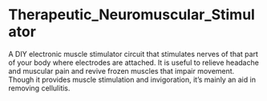 # Therapeutic_Neuromuscular_Stimulator
A DIY electronic muscle stimulator circuit that stimulates nerves of that part of your body where electrodes are attached. It is useful to relieve headache and muscular pain and revive frozen muscles that impair movement. Though it provides muscle stimulation and invigoration, it’s mainly an aid in removing cellulitis.
